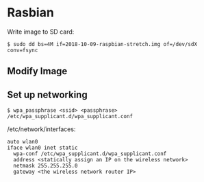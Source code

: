 # Rasbian

Write image to SD card:

```
$ sudo dd bs=4M if=2018-10-09-raspbian-stretch.img of=/dev/sdX conv=fsync
```

## Modify Image

## Set up networking

```
$ wpa_passphrase <ssid> <passphrase> /etc/wpa_supplicant.d/wpa_supplicant.conf
```

/etc/network/interfaces:

```
auto wlan0
iface wlan0 inet static
  wpa-conf /etc/wpa_supplicant.d/wpa_supplicant.conf
  address <statically assign an IP on the wireless network>
  netmask 255.255.255.0
  gateway <the wireless network router IP>
```
